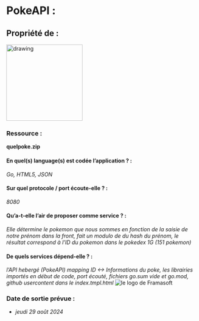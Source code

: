 # **PokeAPI** : 

## **Propriété de** : 
<img src="https://www.freevector.com/uploads/vector/preview/15843/FreeVector-Nintendo.jpg" alt="drawing" width="200"/>

### **Ressource** :
**quelpoke.zip**

#### En quel(s) language(s) est codée l’application ? : 
*Go, HTML5, JSON*

#### Sur quel protocole / port écoute-elle ? : 
*8080*

#### Qu’a-t-elle l’air de proposer comme service ? : 
*Elle détermine le pokemon que nous sommes en fonction de la saisie de notre prénom dans la front, fait un modulo de du hash du prénom, le résultat correspond à l’ID du pokemon dans le pokedex 1G (151 pokemon)*

#### De quels services dépend-elle ? : 
*l’API hebergé (PokeAPI) mapping ID <-> Informations du poke, les librairies importés en début de code, port écouté, fichiers go.sum vide et go.mod, github usercontent dans le index.tmpl.html*
![le logo de Framasoft](https://stock.wikimini.org/w/images/2/2c/Pok%C3%A9mon.gif)

### **Date de sortie prévue** :
* *jeudi 29 août 2024*
